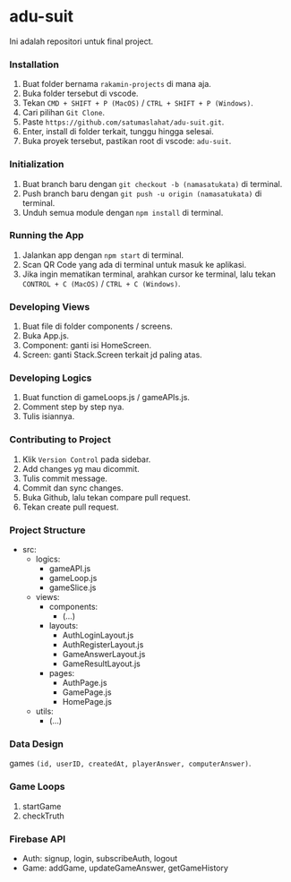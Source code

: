 # adu-suit
Ini adalah repositori untuk final project.

### Installation
1. Buat folder bernama `rakamin-projects` di mana aja.
2. Buka folder tersebut di vscode.
3. Tekan `CMD + SHIFT + P (MacOS)` / `CTRL + SHIFT + P (Windows)`.
4. Cari pilihan `Git Clone`.
5. Paste `https://github.com/satumaslahat/adu-suit.git`.
6. Enter, install di folder terkait, tunggu hingga selesai.
7. Buka proyek tersebut, pastikan root di vscode: `adu-suit`.

### Initialization
1. Buat branch baru dengan `git checkout -b (namasatukata)` di terminal.
2. Push branch baru dengan `git push -u origin (namasatukata)` di terminal.
3. Unduh semua module dengan `npm install` di terminal.

### Running the App
1. Jalankan app dengan `npm start` di terminal.
2. Scan QR Code yang ada di terminal untuk masuk ke aplikasi.
3. Jika ingin mematikan terminal, arahkan cursor ke terminal, lalu tekan `CONTROL + C (MacOS)` / `CTRL + C (Windows)`.

### Developing Views
1. Buat file di folder components / screens.
2. Buka App.js.
3. Component: ganti isi HomeScreen.
4. Screen: ganti Stack.Screen terkait jd paling atas.

### Developing Logics
1. Buat function di gameLoops.js / gameAPIs.js.
2. Comment step by step nya.
3. Tulis isiannya.

### Contributing to Project
1. Klik `Version Control` pada sidebar.
2. Add changes yg mau dicommit.
3. Tulis commit message.
4. Commit dan sync changes.
5. Buka Github, lalu tekan compare pull request.
6. Tekan create pull request.

### Project Structure
- src:  
  - logics:            
    - gameAPI.js
    - gameLoop.js
    - gameSlice.js
  - views:
    - components:
      - (...)
    - layouts:    
        - AuthLoginLayout.js
        - AuthRegisterLayout.js
        - GameAnswerLayout.js
        - GameResultLayout.js
    - pages:
      - AuthPage.js
      - GamePage.js   
      - HomePage.js      
  - utils:
    - (...)

### Data Design
games `(id, userID, createdAt, playerAnswer, computerAnswer)`.

### Game Loops
1. startGame
2. checkTruth

### Firebase API
- Auth: signup, login, subscribeAuth, logout
- Game: addGame, updateGameAnswer, getGameHistory

